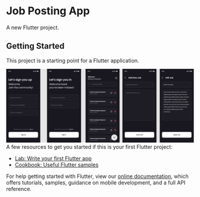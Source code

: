 # Job Posting App

A new Flutter project.

## Getting Started

This project is a starting point for a Flutter application.

![alt text](https://github.com/MuhammadJamalAshrafi/Job-Posting-App/blob/main/images/JobPostinApp.png?raw=true)
A few resources to get you started if this is your first Flutter project:

- [Lab: Write your first Flutter app](https://flutter.dev/docs/get-started/codelab)
- [Cookbook: Useful Flutter samples](https://flutter.dev/docs/cookbook)

For help getting started with Flutter, view our
[online documentation](https://flutter.dev/docs), which offers tutorials,
samples, guidance on mobile development, and a full API reference.
